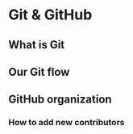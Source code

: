 # Git & GitHub

## What is Git

## Our Git flow

## GitHub organization

### How to add new contributors
